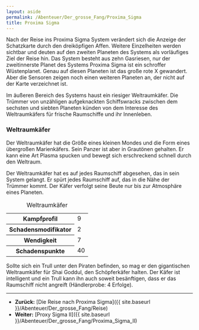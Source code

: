 ```yaml
---
layout: aside
permalink: /Abenteuer/Der_grosse_Fang/Proxima_Sigma
title: Proxima Sigma
---
```




Nach der Reise ins Proxima Sigma System verändert sich die Anzeige der Schatzkarte durch den dreiköpfigen Affen. Weitere Einzelheiten werden sichtbar und deuten auf den zweiten Planeten des Systems als vorläufiges Ziel der Reise hin. Das System besteht aus zehn Gasriesen, nur der zweitinnerste Planet des Systems Proxima Sigma ist ein schroffer Wüstenplanet. Genau auf diesen Planeten ist das große rote X gewandert. Aber die Sensoren zeigen noch einen weiteren Planeten an, der nicht auf der Karte verzeichnet ist.

Im äußeren Bereich des Systems haust ein riesiger Weltraumkäfer. Die Trümmer von unzähligen aufgeknackten Schiffswracks zwischen dem sechsten und siebten Planeten künden von dem Interesse des Weltraumkäfers für frische Raumschiffe und ihr Innenleben.

### Weltraumkäfer

Der Weltraumkäfer hat die Größe eines kleinen Mondes und die Form eines übergroßen Marienkäfers. Sein Panzer ist aber in Grautönen gehalten. Er kann eine Art Plasma spucken und bewegt sich erschreckend schnell durch den Weltraum.

Der Weltraumkäfer hat es auf jedes Raumschiff abgesehen, das in sein System gelangt. Er spürt jedes Raumschiff auf, das in die Nähe der Trümmer kommt. Der Käfer verfolgt seine Beute nur bis zur Atmosphäre eines Planeten.

<table>
<caption>Weltraumkäfer</caption>
<tbody>
<tr><th>Kampfprofil</th><td>9</td></tr>
<tr><th>Schadensmodifikator</th><td>2</td></tr>
<tr><th>Wendigkeit</th><td>7</td></tr>
<tr><th>Schadenspunkte</th><td>40</td></tr>
</tbody>
</table>

Sollte sich ein Trull unter den Piraten befinden, so mag er den gigantischen Weltraumkäfer für Shai Goddul, den Schöpferkäfer halten. Der Käfer ist intelligent und ein Trull kann ihn auch soweit besänftigen, dass er das Raumschiff nicht angreift (Händlerprobe: 4 Erfolge).

***

- **Zurück:** [Die Reise nach Proxima Sigma]({{ site.baseurl }}/Abenteuer/Der_grosse_Fang/Reise)
- **Weiter:** [Proxy Sigma II]({{ site.baseurl }}/Abenteuer/Der_grosse_Fang/Proxima_Sigma_II)
